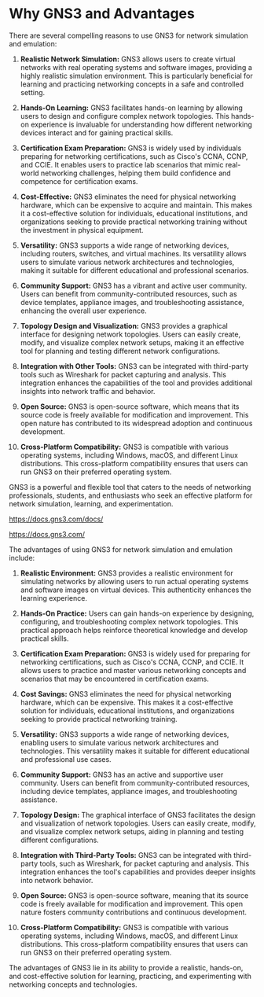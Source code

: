 # Why GNS3 and Advantages

There are several compelling reasons to use GNS3 for network simulation and emulation:

1. **Realistic Network Simulation:** GNS3 allows users to create virtual networks with real operating systems and software images, providing a highly realistic simulation environment. This is particularly beneficial for learning and practicing networking concepts in a safe and controlled setting.

2. **Hands-On Learning:** GNS3 facilitates hands-on learning by allowing users to design and configure complex network topologies. This hands-on experience is invaluable for understanding how different networking devices interact and for gaining practical skills.

3. **Certification Exam Preparation:** GNS3 is widely used by individuals preparing for networking certifications, such as Cisco's CCNA, CCNP, and CCIE. It enables users to practice lab scenarios that mimic real-world networking challenges, helping them build confidence and competence for certification exams.

4. **Cost-Effective:** GNS3 eliminates the need for physical networking hardware, which can be expensive to acquire and maintain. This makes it a cost-effective solution for individuals, educational institutions, and organizations seeking to provide practical networking training without the investment in physical equipment.

5. **Versatility:** GNS3 supports a wide range of networking devices, including routers, switches, and virtual machines. Its versatility allows users to simulate various network architectures and technologies, making it suitable for different educational and professional scenarios.

6. **Community Support:** GNS3 has a vibrant and active user community. Users can benefit from community-contributed resources, such as device templates, appliance images, and troubleshooting assistance, enhancing the overall user experience.

7. **Topology Design and Visualization:** GNS3 provides a graphical interface for designing network topologies. Users can easily create, modify, and visualize complex network setups, making it an effective tool for planning and testing different network configurations.

8. **Integration with Other Tools:** GNS3 can be integrated with third-party tools such as Wireshark for packet capturing and analysis. This integration enhances the capabilities of the tool and provides additional insights into network traffic and behavior.

9. **Open Source:** GNS3 is open-source software, which means that its source code is freely available for modification and improvement. This open nature has contributed to its widespread adoption and continuous development.

10. **Cross-Platform Compatibility:** GNS3 is compatible with various operating systems, including Windows, macOS, and different Linux distributions. This cross-platform compatibility ensures that users can run GNS3 on their preferred operating system.

GNS3 is a powerful and flexible tool that caters to the needs of networking professionals, students, and enthusiasts who seek an effective platform for network simulation, learning, and experimentation.

https://docs.gns3.com/docs/

https://docs.gns3.com/

The advantages of using GNS3 for network simulation and emulation include:

1. **Realistic Environment:** GNS3 provides a realistic environment for simulating networks by allowing users to run actual operating systems and software images on virtual devices. This authenticity enhances the learning experience.

2. **Hands-On Practice:** Users can gain hands-on experience by designing, configuring, and troubleshooting complex network topologies. This practical approach helps reinforce theoretical knowledge and develop practical skills.

3. **Certification Exam Preparation:** GNS3 is widely used for preparing for networking certifications, such as Cisco's CCNA, CCNP, and CCIE. It allows users to practice and master various networking concepts and scenarios that may be encountered in certification exams.

4. **Cost Savings:** GNS3 eliminates the need for physical networking hardware, which can be expensive. This makes it a cost-effective solution for individuals, educational institutions, and organizations seeking to provide practical networking training.

5. **Versatility:** GNS3 supports a wide range of networking devices, enabling users to simulate various network architectures and technologies. This versatility makes it suitable for different educational and professional use cases.

6. **Community Support:** GNS3 has an active and supportive user community. Users can benefit from community-contributed resources, including device templates, appliance images, and troubleshooting assistance.

7. **Topology Design:** The graphical interface of GNS3 facilitates the design and visualization of network topologies. Users can easily create, modify, and visualize complex network setups, aiding in planning and testing different configurations.

8. **Integration with Third-Party Tools:** GNS3 can be integrated with third-party tools, such as Wireshark, for packet capturing and analysis. This integration enhances the tool's capabilities and provides deeper insights into network behavior.

9. **Open Source:** GNS3 is open-source software, meaning that its source code is freely available for modification and improvement. This open nature fosters community contributions and continuous development.

10. **Cross-Platform Compatibility:** GNS3 is compatible with various operating systems, including Windows, macOS, and different Linux distributions. This cross-platform compatibility ensures that users can run GNS3 on their preferred operating system.

The advantages of GNS3 lie in its ability to provide a realistic, hands-on, and cost-effective solution for learning, practicing, and experimenting with networking concepts and technologies.
